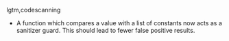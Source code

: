 lgtm,codescanning
* A function which compares a value with a list of constants now acts as a sanitizer guard. This should lead to fewer false positive results.
